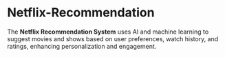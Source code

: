 # Netflix-Recommendation
The **Netflix Recommendation System** uses AI and machine learning to suggest movies and shows based on user preferences, watch history, and ratings, enhancing personalization and engagement.
